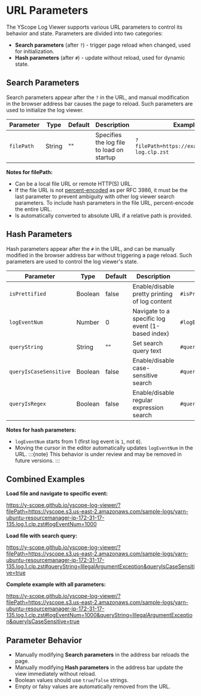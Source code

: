 # URL Parameters

The YScope Log Viewer supports various URL parameters to control its behavior and state. Parameters are divided into two categories:

- **Search parameters** (after `?`) - trigger page reload when changed, used for initialization.
- **Hash parameters** (after `#`) - update without reload, used for dynamic state.

## Search Parameters

Search parameters appear after the `?` in the URL, and manual modification in the browser address
bar causes the page to reload. Such parameters are used to initialize the log viewer.

| Parameter | Type | Default | Description | Example                                         |
|-----------|------|---------|-------------|-------------------------------------------------|
| `filePath` | String | "" | Specifies the log file to load on startup | `?filePath=https://example.com/app-log.clp.zst` |

**Notes for filePath:**
- Can be a local file URL or remote HTTP(S) URL.
- If the file URL is not [percent-encoded][rfc-3986-percent-encoding] as per RFC 3986, it must be the last parameter to
  prevent ambiguity with other log viewer search parameters. To include hash parameters in the file URL, percent-encode the entire URL.
- Is automatically converted to absolute URL if a relative path is provided.

## Hash Parameters

Hash parameters appear after the `#` in the URL, and can be manually modified in the browser address
bar without triggering a page reload. Such parameters are used to control the log viewer's state.

| Parameter | Type | Default | Description | Example |
|-----------|------|---------|-------------|---------|
| `isPrettified` | Boolean | false | Enable/disable pretty printing of log content | `#isPrettified=true` |
| `logEventNum` | Number | 0 | Navigate to a specific log event (1-based index) | `#logEventNum=1542` |
| `queryString` | String | "" | Set search query text | `#queryString=error+database` |
| `queryIsCaseSensitive` | Boolean | false | Enable/disable case-sensitive search | `#queryIsCaseSensitive=true` |
| `queryIsRegex` | Boolean | false | Enable/disable regular expression search | `#queryIsRegex=true` |

**Notes for hash parameters:**
- `logEventNum` starts from 1 (first log event is `1`, not `0`).
- Moving the cursor in the editor automatically updates `logEventNum` in the URL.
  :::{note}
  This behavior is under review and may be removed in future versions.
  :::

## Combined Examples

**Load file and navigate to specific event:**

https://y-scope.github.io/yscope-log-viewer/?filePath=https://yscope.s3.us-east-2.amazonaws.com/sample-logs/yarn-ubuntu-resourcemanager-ip-172-31-17-135.log.1.clp.zst#logEventNum=1000

**Load file with search query:**

https://y-scope.github.io/yscope-log-viewer/?filePath=https://yscope.s3.us-east-2.amazonaws.com/sample-logs/yarn-ubuntu-resourcemanager-ip-172-31-17-135.log.1.clp.zst#queryString=IllegalArgumentException&queryIsCaseSensitive=true

**Complete example with all parameters:**

https://y-scope.github.io/yscope-log-viewer/?filePath=https://yscope.s3.us-east-2.amazonaws.com/sample-logs/yarn-ubuntu-resourcemanager-ip-172-31-17-135.log.1.clp.zst#logEventNum=1000&queryString=IllegalArgumentException&queryIsCaseSensitive=true

## Parameter Behavior

- Manually modifying **Search parameters** in the address bar reloads the page.
- Manually modifying **Hash parameters** in the address bar update the view immediately without
  reload.
- Boolean values should use `true`/`false` strings.
- Empty or falsy values are automatically removed from the URL.


[rfc-3986-percent-encoding]: https://datatracker.ietf.org/doc/html/rfc3986#section-2.1